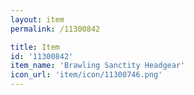 ```yaml
---
layout: item
permalink: /11300842

title: Item
id: '11300842'
item_name: 'Brawling Sanctity Headgear'
icon_url: 'item/icon/11300746.png'
---
```

